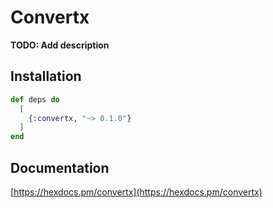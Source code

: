 # Convertx

**TODO: Add description**

## Installation

```elixir
def deps do
  [
    {:convertx, "~> 0.1.0"}
  ]
end
```

## Documentation

[https://hexdocs.pm/convertx](https://hexdocs.pm/convertx)

